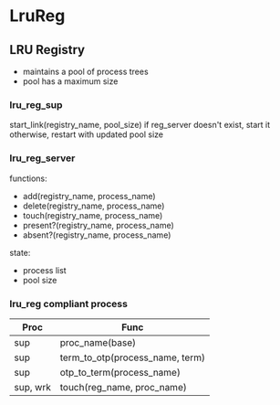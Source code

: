 # LruReg

## LRU Registry

- maintains a pool of process trees
- pool has a maximum size

### lru_reg_sup

start_link(registry_name, pool_size)
  if reg_server doesn't exist, start it
  otherwise, restart with updated pool size

### lru_reg_server

functions:
- add(registry_name, process_name) 
- delete(registry_name, process_name)
- touch(registry_name, process_name)
- present?(registry_name, process_name)
- absent?(registry_name, process_name)

state:
- process list
- pool size

### lru_reg compliant process

| Proc     | Func                            |
|----------|---------------------------------|
| sup      | proc_name(base)                 |
| sup      | term_to_otp(process_name, term) |
| sup      | otp_to_term(process_name)       |
| sup, wrk | touch(reg_name, proc_name)      |


